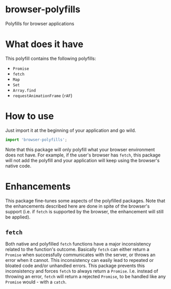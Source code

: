 # browser-polyfills
Polyfills for browser applications

# What does it have
This polyfill contains the following polyfills:
 - `Promise`
 - `fetch`
 - `Map`
 - `Set`
 - `Array.find`
 - `requestAnimationFrame` (`rAF`)

# How to use
Just import it at the beginning of your application and go wild.
```javascript
import 'browser-polyfills';
```
Note that this package will only polyfill what your browser environment does not
have. For example, if the user's browser has `fetch`, this package will not add
the polyfill and your application will keep using the browser's native code.

# Enhancements
This package fine-tunes some aspects of the polyfilled packages. Note that the
enhancements described here are done in spite of the browser's support (i.e.
if `fetch` is supported by the browser, the enhancement will still be applied).

## `fetch`
Both native and polyfilled `fetch` functions have a major inconsistency related
to the function's outcome. Basically `fetch` can either return a `Promise` when
successfully communicates with the server, or throws an error when it cannot.
This inconsistency can easily lead to repeated or bloated code and/or unhandled
errors. This package prevents this inconsistency and forces `fetch` to always
return a `Promise`. I.e. instead of throwing an error, `fetch` will return a
rejected `Promise`, to be handled like any `Promise` would - with a `catch`.
